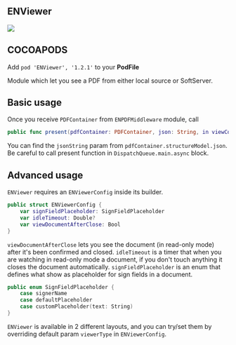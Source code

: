 ## ENViewer

![](https://badgen.net/badge/stable/1.2.1/blue)

## COCOAPODS

Add `pod 'ENViewer', '1.2.1'` to your **PodFile**

Module which let you see a PDF from either local source or SoftServer.

## Basic usage

Once you receive `PDFContainer` from `ENPDFMiddleware` module, call

```swift
public func present(pdfContainer: PDFContainer, json: String, in viewController: UIViewController)
```

You can find the `jsonString` param from `pdfContainer.structureModel.json`.
Be careful to call present function in `DispatchQueue.main.async` block.

## Advanced usage

`ENViewer` requires an `ENViewerConfig` inside its builder.

```swift
public struct ENViewerConfig {
    var signFieldPlaceholder: SignFieldPlaceholder
    var idleTimeout: Double?
    var viewDocumentAfterClose: Bool
}
```

`viewDocumentAfterClose` lets you see the document (in read-only mode) after it's been confirmed and closed. `idleTimeout` is a timer that when you are watching in read-only mode a document, if you don't touch anything it closes the document automatically.
`signFieldPlaceholder` is an enum that defines what show as placeholder for sign fields in a document.

```swift
public enum SignFieldPlaceholder {
	case signerName
	case defaultPlaceholder
	case customPlaceholder(text: String)
}
```

`ENViewer` is available in 2 different layouts, and you can try/set them by overriding default param `viewerType` in `ENViewerConfig`.
